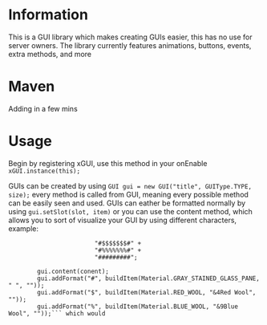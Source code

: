 # Information
This is a GUI library which makes creating GUIs easier, this has no use for server owners. The library currently features animations, buttons, events, extra methods, and more

# Maven
Adding in a few mins

# Usage
Begin by registering xGUI, use this method in your onEnable
```xGUI.instance(this);```

GUIs can be created by using ```GUI gui = new GUI("title", GUIType.TYPE, size);``` every method is called from GUI, meaning every possible method can be easily seen and used. GUIs can eather be formatted normally by using ```gui.setSlot(slot, item)``` or you can use the content method, which allows you to sort of visualize your GUI by using different characters, example:
```        String conent = "#########" +
                        "#$$$$$$$#" +
                        "#%%%%%%%#" +
                        "#########";

        gui.content(conent);
        gui.addFormat("#", buildItem(Material.GRAY_STAINED_GLASS_PANE, " ", ""));
        gui.addFormat("$", buildItem(Material.RED_WOOL, "&4Red Wool", ""));
        gui.addFormat("%", buildItem(Material.BLUE_WOOL, "&9Blue Wool", ""));``` which would 
